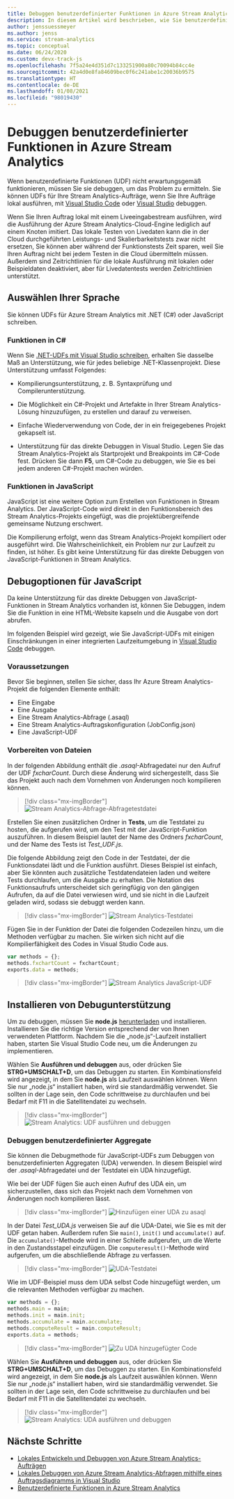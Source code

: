 ```yaml
---
title: Debuggen benutzerdefinierter Funktionen in Azure Stream Analytics
description: In diesem Artikel wird beschrieben, wie Sie benutzerdefinierte Funktionen in Azure Stream Analytics debuggen.
author: jenssuessmeyer
ms.author: jenss
ms.service: stream-analytics
ms.topic: conceptual
ms.date: 06/24/2020
ms.custom: devx-track-js
ms.openlocfilehash: 7f5a24e4d351d7c133251900a80c70094b84cc4e
ms.sourcegitcommit: 42a4d0e8fa84609bec0f6c241abe1c20036b9575
ms.translationtype: HT
ms.contentlocale: de-DE
ms.lasthandoff: 01/08/2021
ms.locfileid: "98019430"
---
```

# <a name="debug-user-defined-functions-in-azure-stream-analytics"></a>Debuggen benutzerdefinierter Funktionen in Azure Stream Analytics 

Wenn benutzerdefinierte Funktionen (UDF) nicht erwartungsgemäß funktionieren, müssen Sie sie debuggen, um das Problem zu ermitteln. Sie können UDFs für Ihre Stream Analytics-Aufträge, wenn Sie Ihre Aufträge lokal ausführen, mit [Visual Studio Code](visual-studio-code-local-run-live-input.md) oder [Visual Studio](stream-analytics-vs-tools-local-run.md) debuggen.

Wenn Sie Ihren Auftrag lokal mit einem Liveeingabestream ausführen, wird die Ausführung der Azure Stream Analytics-Cloud-Engine lediglich auf einem Knoten imitiert. Das lokale Testen von Livedaten kann die in der Cloud durchgeführten Leistungs- und Skalierbarkeitstests zwar nicht ersetzen, Sie können aber während der Funktionstests Zeit sparen, weil Sie Ihren Auftrag nicht bei jedem Testen in die Cloud übermitteln müssen. Außerdem sind Zeitrichtlinien für die lokale Ausführung mit lokalen oder Beispieldaten deaktiviert, aber für Livedatentests werden Zeitrichtlinien unterstützt.

## <a name="pick-your-language"></a>Auswählen Ihrer Sprache

Sie können UDFs für Azure Stream Analytics mit .NET (C#) oder JavaScript schreiben. 

### <a name="functions-in-c"></a>Funktionen in C# 

Wenn Sie [.NET-UDFs mit Visual Studio schreiben](stream-analytics-edge-csharp-udf-methods.md), erhalten Sie dasselbe Maß an Unterstützung, wie für jedes beliebige .NET-Klassenprojekt. Diese Unterstützung umfasst Folgendes:

* Kompilierungsunterstützung, z. B. Syntaxprüfung und Compilerunterstützung.

* Die Möglichkeit ein C#-Projekt und Artefakte in Ihrer Stream Analytics-Lösung hinzuzufügen, zu erstellen und darauf zu verweisen. 

* Einfache Wiederverwendung von Code, der in ein freigegebenes Projekt gekapselt ist. 

* Unterstützung für das direkte Debuggen in Visual Studio. Legen Sie das Stream Analytics-Projekt als Startprojekt und Breakpoints im C#-Code fest. Drücken Sie dann **F5**, um C#-Code zu debuggen, wie Sie es bei jedem anderen C#-Projekt machen würden. 

### <a name="functions-in-javascript"></a>Funktionen in JavaScript

JavaScript ist eine weitere Option zum Erstellen von Funktionen in Stream Analytics. Der JavaScript-Code wird direkt in den Funktionsbereich des Stream Analytics-Projekts eingefügt, was die projektübergreifende gemeinsame Nutzung erschwert.

Die Kompilierung erfolgt, wenn das Stream Analytics-Projekt kompiliert oder ausgeführt wird. Die Wahrscheinlichkeit, ein Problem nur zur Laufzeit zu finden, ist höher. Es gibt keine Unterstützung für das direkte Debuggen von JavaScript-Funktionen in Stream Analytics.

## <a name="debug-options-for-javascript"></a>Debugoptionen für JavaScript

Da keine Unterstützung für das direkte Debuggen von JavaScript-Funktionen in Stream Analytics vorhanden ist, können Sie Debuggen, indem Sie die Funktion in eine HTML-Website kapseln und die Ausgabe von dort abrufen.

Im folgenden Beispiel wird gezeigt, wie Sie JavaScript-UDFs mit einigen Einschränkungen in einer integrierten Laufzeitumgebung in [Visual Studio Code](quick-create-visual-studio-code.md) debuggen.

### <a name="prerequisites"></a>Voraussetzungen

Bevor Sie beginnen, stellen Sie sicher, dass Ihr Azure Stream Analytics-Projekt die folgenden Elemente enthält:

* Eine Eingabe 
* Eine Ausgabe 
* Eine Stream Analytics-Abfrage (.asaql) 
* Eine Stream Analytics-Auftragskonfiguration (JobConfig.json)
* Eine JavaScript-UDF

### <a name="prepare-files"></a>Vorbereiten von Dateien

In der folgenden Abbildung enthält die *.asaql*-Abfragedatei nur den Aufruf der UDF *fxcharCount*. Durch diese Änderung wird sichergestellt, dass Sie das Projekt auch nach dem Vornehmen von Änderungen noch kompilieren können.

> [!div class="mx-imgBorder"]
> ![Stream Analytics-Abfrage-Abfragetestdatei](./media/debug-user-defined-functions/asaql-file.png)

Erstellen Sie einen zusätzlichen Ordner in **Tests**, um die Testdatei zu hosten, die aufgerufen wird, um den Test mit der JavaScript-Funktion auszuführen. In diesem Beispiel lautet der Name des Ordners *fxcharCount*, und der Name des Tests ist *Test_UDF.js*. 

Die folgende Abbildung zeigt den Code in der Testdatei, der die Funktionsdatei lädt und die Funktion ausführt. Dieses Beispiel ist einfach, aber Sie könnten auch zusätzliche Testdatendateien laden und weitere Tests durchlaufen, um die Ausgabe zu erhalten. Die Notation des Funktionsaufrufs unterscheidet sich geringfügig von den gängigen Aufrufen, da auf die Datei verwiesen wird, und sie nicht in die Laufzeit geladen wird, sodass sie debuggt werden kann. 

> [!div class="mx-imgBorder"]
> ![Stream Analytics-Testdatei](./media/debug-user-defined-functions/test-file.png)

Fügen Sie in der Funktion der Datei die folgenden Codezeilen hinzu, um die Methoden verfügbar zu machen. Sie wirken sich nicht auf die Kompilierfähigkeit des Codes in Visual Studio Code aus.

```javascript
var methods = {};
methods.fxchartCount = fxchartCount;
exports.data = methods;
``` 

> [!div class="mx-imgBorder"]
> ![Stream Analytics JavaScript-UDF](./media/debug-user-defined-functions/udf-file.png)
  
## <a name="install-debug-support"></a>Installieren von Debugunterstützung

Um zu debuggen, müssen Sie **node.js** [herunterladen](https://nodejs.org/en/download/) und installieren. Installieren Sie die richtige Version entsprechend der von Ihnen verwendeten Plattform. Nachdem Sie die „node.js“-Laufzeit installiert haben, starten Sie Visual Studio Code neu, um die Änderungen zu implementieren. 

Wählen Sie **Ausführen und debuggen** aus, oder drücken Sie **STRG+UMSCHALT+D**, um das Debuggen zu starten. Ein Kombinationsfeld wird angezeigt, in dem Sie **node.js** als Laufzeit auswählen können. Wenn Sie nur „node.js“ installiert haben, wird sie standardmäßig verwendet. Sie sollten in der Lage sein, den Code schrittweise zu durchlaufen und bei Bedarf mit F11 in die Satellitendatei zu wechseln. 

> [!div class="mx-imgBorder"]
> ![Stream Analytics: UDF ausführen und debuggen](./media/debug-user-defined-functions/run-debug-udf.png)

### <a name="debug-user-defined-aggregates"></a>Debuggen benutzerdefinierter Aggregate 

Sie können die Debugmethode für JavaScript-UDFs zum Debuggen von benutzerdefinierten Aggregaten (UDA) verwenden. In diesem Beispiel wird der *.asaql*-Abfragedatei und der Testdatei ein UDA hinzugefügt.

Wie bei der UDF fügen Sie auch einen Aufruf des UDA ein, um sicherzustellen, dass sich das Projekt nach dem Vornehmen von Änderungen noch kompilieren lässt. 

> [!div class="mx-imgBorder"]
> ![Hinzufügen einer UDA zu asaql](./media/debug-user-defined-functions/asaql-uda.png)

In der Datei *Test_UDA.js* verweisen Sie auf die UDA-Datei, wie Sie es mit der UDF getan haben. Außerdem rufen Sie `main()`, `init()` und `accumulate()` auf. Die `accumulate()`-Methode wird in einer Schleife aufgerufen, um die Werte in den Zustandsstapel einzufügen. Die `computeresult()`-Methode wird aufgerufen, um die abschließende Abfrage zu verfassen. 

> [!div class="mx-imgBorder"]
> ![UDA-Testdatei](./media/debug-user-defined-functions/uda-test.png)

Wie im UDF-Beispiel muss dem UDA selbst Code hinzugefügt werden, um die relevanten Methoden verfügbar zu machen.

```javascript
var methods = {};
methods.main = main;
methods.init = main.init;
methods.accumulate = main.accumulate;
methods.computeResult = main.computeResult;
exports.data = methods;
``` 

> [!div class="mx-imgBorder"]
> ![Zu UDA hinzugefügter Code](./media/debug-user-defined-functions/uda-expose-methods.png)

Wählen Sie **Ausführen und debuggen** aus, oder drücken Sie **STRG+UMSCHALT+D**, um das Debuggen zu starten. Ein Kombinationsfeld wird angezeigt, in dem Sie **node.js** als Laufzeit auswählen können. Wenn Sie nur „node.js“ installiert haben, wird sie standardmäßig verwendet. Sie sollten in der Lage sein, den Code schrittweise zu durchlaufen und bei Bedarf mit F11 in die Satellitendatei zu wechseln.

> [!div class="mx-imgBorder"]
> ![Stream Analytics: UDA ausführen und debuggen](./media/debug-user-defined-functions/run-debug-uda.png)


## <a name="next-steps"></a>Nächste Schritte

* [Lokales Entwickeln und Debuggen von Azure Stream Analytics-Aufträgen](develop-locally.md)
* [Lokales Debuggen von Azure Stream Analytics-Abfragen mithilfe eines Auftragsdiagramms in Visual Studio](debug-locally-using-job-diagram.md)
* [Benutzerdefinierte Funktionen in Azure Stream Analytics](functions-overview.md)
 
